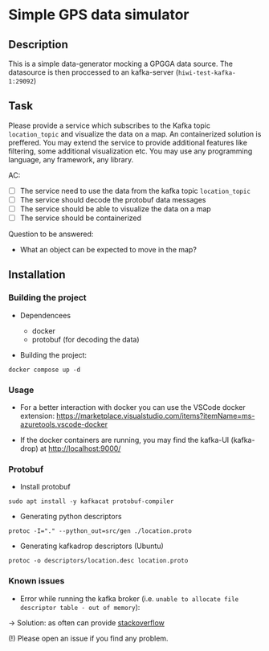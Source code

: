 # Simple GPS data simulator

## Description

This is a simple data-generator mocking a GPGGA data source. The datasource is then proccessed to an kafka-server (`hiwi-test-kafka-1:29092`)

## Task
Please provide a service which subscribes to the Kafka topic `location_topic` and visualize the data on a map. An containerized solution is preffered. You may extend the service to provide additional features like filtering, some additional visualization etc. You may use any programming language, any framework, any library. 

AC:
* [ ] The service need to use the data from the kafka topic `location_topic`
* [ ] The service should decode the protobuf data messages 
* [ ] The service should be able to visualize the data on a map
* [ ] The service should be containerized

Question to be answered:
* What an object can be expected to move in the map?

## Installation

### Building the project

* Dependencees
  * docker
  * protobuf (for decoding the data)

* Building the project:

```
docker compose up -d
```

### Usage

* For a better interaction with docker you can use the VSCode docker extension: https://marketplace.visualstudio.com/items?itemName=ms-azuretools.vscode-docker

* If the docker containers are running, you may find the kafka-UI (kafka-drop) at [http://localhost:9000/](http://localhost:9000/)


### Protobuf

* Install protobuf

```
sudo apt install -y kafkacat protobuf-compiler
```

* Generating python descriptors

```
protoc -I="." --python_out=src/gen ./location.proto
```

* Generating kafkadrop descriptors (Ubuntu)

```
protoc -o descriptors/location.desc location.proto
```

### Known issues
* Error while running the kafka broker (i.e. `unable to allocate file descriptor table - out of memory`):

-> Solution: as often can provide [stackoverflow](https://stackoverflow.com/questions/68776387/docker-library-initialization-failed-unable-to-allocate-file-descriptor-tabl)

(!) Please open an issue if you find any problem.

